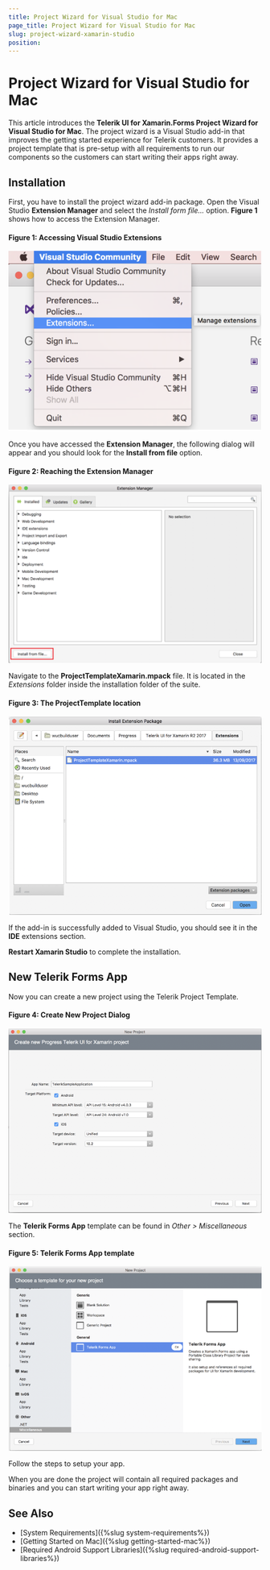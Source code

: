 ```yaml
---
title: Project Wizard for Visual Studio for Mac
page_title: Project Wizard for Visual Studio for Mac
slug: project-wizard-xamarin-studio
position: 
---
```


# Project Wizard for Visual Studio for Mac

This article introduces the **Telerik UI for Xamarin.Forms Project Wizard for Visual Studio for Mac**. The project wizard is a Visual Studio add-in that improves the getting started experience for Telerik customers. It provides a project template that is pre-setup with all requirements to run our components so the customers can start writing their apps right away.

## Installation

First, you have to install the project wizard add-in package. Open the Visual Studio **Extension Manager** and select the *Install form file...* option. __Figure 1__ shows how to access the Extension Manager.

#### __Figure 1: Accessing Visual Studio Extensions__

![Visual Studio Extensions](images/project-wizard/VisualStudioExtensions.png)

Once you have accessed the **Extension Manager**, the following dialog will appear and you should look for the **Install from file** option.

#### __Figure 2: Reaching the Extension Manager__

![Visual Studio Extensions](images/project-wizard/ExtensionManager.png)

Navigate to the **ProjectTemplateXamarin.mpack** file. It is located in the *Extensions* folder inside the installation folder of the suite. 

#### __Figure 3: The ProjectTemplate location__

![Visual Studio Extensions](images/project-wizard/InstallExtensionPackage.png)

If the add-in is successfully added to Visual Studio, you should see it in the **IDE** extensions section.

**Restart Xamarin Studio** to complete the installation.

## New Telerik Forms App

Now you can create a new project using the Telerik Project Template.

#### __Figure 4: Create New Project Dialog__

![Xamarin Studio Create new project](images/project-wizard/CreateNewProject.png)

The **Telerik Forms App** template can be found in *Other > Miscellaneous* section.

#### __Figure 5: Telerik Forms App template__

![Xamarin Studio Create new project](images/project-wizard/ChooseTemplate.png)

Follow the steps to setup your app.

When you are done the project will contain all required packages and binaries and you can start writing your app right away.

## See Also
- [System Requirements]({%slug system-requirements%})
- [Getting Started on Mac]({%slug getting-started-mac%})
- [Required Android Support Libraries]({%slug required-android-support-libraries%})
